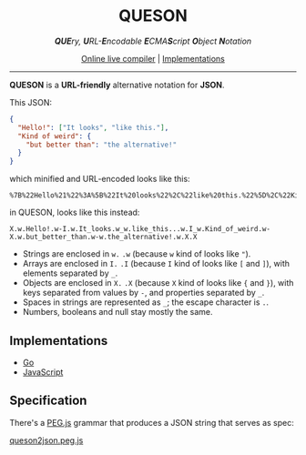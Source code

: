 <h1 align="center">QUESON</h1>
<p align="center"><em><strong>QUE</strong>ry, <strong>U</strong>RL-<strong>E</strong>ncodable <strong>E</strong>CMA<strong>S</strong>cript <strong>O</strong>bject <strong>N</strong>otation</em></p>

<p align="center"><a href="live.html">Online live compiler</a> | <a href="#implementations">Implementations</a></p>

<hr>

**QUESON** is a **URL-friendly** alternative notation for **JSON**.

This JSON:

```json
{
  "Hello!": ["It looks", "like this."],
  "Kind of weird": {
    "but better than": "the alternative!"  
  }
}
```

which minified and URL-encoded looks like this:

```
%7B%22Hello%21%22%3A%5B%22It%20looks%22%2C%22like%20this.%22%5D%2C%22Kind%20of%20weird%22%3A%7B%22but%20better%20than%22%3A%22the%20alternative%21%22%7D%7D
```

in QUESON, looks like this instead:

```
X.w.Hello!.w-I.w.It_looks.w_w.like_this...w.I_w.Kind_of_weird.w-X.w.but_better_than.w-w.the_alternative!.w.X.X
```

* Strings are enclosed in `w.` `.w`  (because `w` kind of looks like `"`).
* Arrays are enclosed in `I.` `.I` (because `I` kind of looks like `[` and `]`), with elements separated by `_`.
* Objects are enclosed in `X.` `.X` (because `X` kind of looks like `{` and `}`), with keys separated from values by `-`, and properties separated by `_`.
* Spaces in strings are represented as `_`; the escape character is `.`.
* Numbers, booleans and null stay mostly the same.

## Implementations

* [Go](https://github.com/tcard/queson-go)
* [JavaScript](https://github.com/tcard/queson-js)

## Specification

There's a [PEG.js](https://pegjs.org/) grammar that produces a JSON string that serves as spec:

[queson2json.peg.js](https://github.com/tcard/queson-js/blob/main/queson2json.pegjs)

